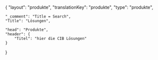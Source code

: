 {
    "layout": "produkte",
	"translationKey": "produkte",
    "type": "produkte",

    "_comment": "Title = Search", 
    "Title": "Lösungen",

    "head": "Produkte",
    "header": {
        "Titel": "hier die CIB Lösungen"
    }

}